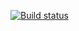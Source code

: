 [![Build status](https://ci.appveyor.com/api/projects/status/h0mim3vhvx99d2sc/branch/master?svg=true)](https://ci.appveyor.com/project/Straiff20/homework-2-2/branch/master)